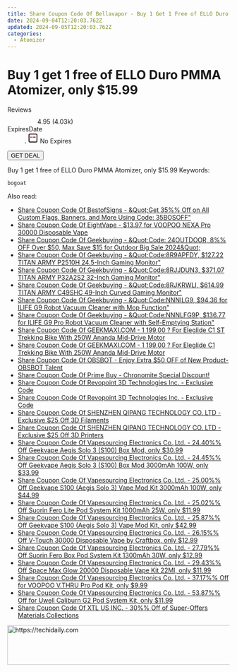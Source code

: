 ```yaml
---
title: Share Coupon Code Of Bellavapor - Buy 1 Get 1 Free of ELLO Duro PMMA Atomizer, only $15.99
date: 2024-09-04T12:20:03.762Z
updated: 2024-09-05T12:20:03.762Z
categories:
  - Atomizer
---
```



<main class="px-4 py-6 sm:p-6 md:px-8 md:py-10">
  <div class="mx-auto grid max-w-4xl grid-cols-1">
    <div class="relative col-start-1 row-start-1 flex flex-col-reverse rounded-lg bg-gradient-to-t from-black/75 via-black/0 p-3 sm:row-start-2 sm:bg-none sm:p-0 lg:row-start-1">
      <h1 class="mt-1 text-lg font-semibold text-white sm:text-slate-900 md:text-2xl dark:sm:text-white">Buy 1 get 1 free of ELLO Duro PMMA Atomizer, only $15.99</h1>
    </div>
        <dl class="row-start-2 mt-4 flex items-center text-xs font-medium sm:row-start-3 sm:mt-1 md:mt-2.5 lg:row-start-2">
      <dt class="sr-only">Reviews</dt>
      <dd class="flex items-center text-indigo-600 dark:text-indigo-400">
        <svg width="24" height="24" fill="none" aria-hidden="true" class="mr-1 stroke-current dark:stroke-indigo-500">
          <path d="m12 5 2 5h5l-4 4 2.103 5L12 16l-5.103 3L9 14l-4-4h5l2-5Z" stroke-width="2" stroke-linecap="round" stroke-linejoin="round" />
        </svg>
        <span>4.95 <span class="font-normal text-slate-400">(4.03k)</span></span>
      </dd>
      <dt class="sr-only">ExpiresDate</dt>
      <dd class="flex items-center">
        <svg width="2" height="2" aria-hidden="true" fill="currentColor" class="mx-3 text-slate-300">
          <circle cx="1" cy="1" r="1" />
        </svg>
        <svg width="24" height="24" viewBox="0 0 24 24" fill="none" stroke="currentColor" stroke-width="2">
          <rect x="3" y="3" width="18" height="18" rx="2" fill="#fff" />
          <path d="M6 10L18 10" stroke="red" stroke-width="2" fill="none" />
          <path d="M10 6L10 18" stroke="#fff" stroke-width="2" fill="none" />
        </svg>
        No Expires      </dd>
    </dl>
    <div class="col-start-1 row-start-3 mt-4 self-center sm:col-start-2 sm:row-span-2 sm:row-start-2 sm:mt-0 lg:col-start-1 lg:row-start-3 lg:row-end-4 lg:mt-6">
      <button type="button" onClick="javascript:window.open(decodeURIComponent('https%3A%2F%2Fwww.shareasale.com%2Fu.cfm%3Fd%3D1094142%26m%3D122475%26u%3D4338022'), '_blank');void(0);" class="rounded-lg bg-red-600 px-3 py-2 text-sm font-medium leading-6 text-white">GET DEAL</button>
    </div>
    <p class="col-start-1 mt-4 text-sm leading-6 sm:col-span-2 lg:col-span-1 lg:row-start-4 lg:mt-6 dark:text-slate-400">Buy 1 get 1 free of ELLO Duro PMMA Atomizer, only $15.99 Keywords: </p>
    <p class="mt-4">
      <code class="bg-purple-900 p-4 text-sm font-bold tracking-widest text-white">bogoat</code>
    </p>
  </div>
</main>
<span class="atpl-alsoreadstyle">Also read:</span>
<div><ul>
<li><a href="https://coupons.techidaily.com/coupon-1087095-share-63219-sale/"><u>Share Coupon Code Of BestofSigns - &Quot;Get 35%% Off on All Custom Flags, Banners, and More Using Code: 35BOSOFF&quot;</u></a></li>
<li><a href="https://coupons.techidaily.com/coupon-1229509-share-59344-sale/"><u>Share Coupon Code Of EightVape - $13.97 for VOOPOO NEXA Pro 30000 Disposable Vape</u></a></li>
<li><a href="https://coupons.techidaily.com/coupon-1229665-share-38812-sale/"><u>Share Coupon Code Of Geekbuying - &Quot;Code: 24OUTDOOR, 8%% OFF Over $50, Max Save $15 for Outdoor Big Sale 2024&Quot;</u></a></li>
<li><a href="https://coupons.techidaily.com/coupon-1229501-share-38812-sale/"><u>Share Coupon Code Of Geekbuying - &Quot;Code:8R9APFDY, $127.22 TITAN ARMY P2510H 24.5-Inch Gaming Monitor&quot;</u></a></li>
<li><a href="https://coupons.techidaily.com/coupon-1229502-share-38812-sale/"><u>Share Coupon Code Of Geekbuying - &Quot;Code:8RJJDUN3, $371.07 TITAN ARMY P32A2S2 32-Inch Gaming Monitor&quot;</u></a></li>
<li><a href="https://coupons.techidaily.com/coupon-1229503-share-38812-sale/"><u>Share Coupon Code Of Geekbuying - &Quot;Code:8RJKRWLI, $614.99 TITAN ARMY C49SHC 49-Inch Curved Gaming Monitor&quot;</u></a></li>
<li><a href="https://coupons.techidaily.com/coupon-1229044-share-38812-sale/"><u>Share Coupon Code Of Geekbuying - &Quot;Code:NNNILG9, $94.36 for ILIFE G9 Robot Vacuum Cleaner with Mop Function&quot;</u></a></li>
<li><a href="https://coupons.techidaily.com/coupon-1229047-share-38812-sale/"><u>Share Coupon Code Of Geekbuying - &Quot;Code:NNNLFG9P, $136.77 for ILIFE G9 Pro Robot Vacuum Cleaner with Self-Emptying Station&quot;</u></a></li>
<li><a href="https://coupons.techidaily.com/coupon-1107169-share-77450-sale/"><u>Share Coupon Code Of GEEKMAXI.COM - 1 199,00 ? For Eleglide C1 ST Trekking Bike With 250W Ananda Mid-Drive Motor</u></a></li>
<li><a href="https://coupons.techidaily.com/coupon-1107168-share-77450-sale/"><u>Share Coupon Code Of GEEKMAXI.COM - 1 199,00 ? For Eleglide C1 Trekking Bike With 250W Ananda Mid-Drive Motor</u></a></li>
<li><a href="https://coupons.techidaily.com/coupon-1228959-share-114666-sale/"><u>Share Coupon Code Of OBSBOT - Enjoy Extra $50 OFF of New Product- OBSBOT Talent</u></a></li>
<li><a href="https://coupons.techidaily.com/coupon-1228829-share-96806-sale/"><u>Share Coupon Code Of Prime Buy - Chronomite Special Discount!</u></a></li>
<li><a href="https://coupons.techidaily.com/coupon-1229518-share-113735-sale/"><u>Share Coupon Code Of Revopoint 3D Technologies Inc. - Exclusive Code</u></a></li>
<li><a href="https://coupons.techidaily.com/coupon-1229520-share-113735-sale/"><u>Share Coupon Code Of Revopoint 3D Technologies Inc. - Exclusive Code</u></a></li>
<li><a href="https://coupons.techidaily.com/coupon-1228963-share-144807-sale/"><u>Share Coupon Code Of SHENZHEN QIPANG TECHNOLOGY CO. LTD - Exclusive $25 Off 3D Filaments</u></a></li>
<li><a href="https://coupons.techidaily.com/coupon-1228965-share-144807-sale/"><u>Share Coupon Code Of SHENZHEN QIPANG TECHNOLOGY CO. LTD - Exclusive $25 Off 3D Printers</u></a></li>
<li><a href="https://coupons.techidaily.com/coupon-1229339-share-90958-sale/"><u>Share Coupon Code Of Vapesourcing Electronics Co.,Ltd. - 24.40%% Off Geekvape Aegis Solo 3 (S100) Box Mod, only $30.99</u></a></li>
<li><a href="https://coupons.techidaily.com/coupon-1229328-share-90958-sale/"><u>Share Coupon Code Of Vapesourcing Electronics Co.,Ltd. - 24.45%% Off Geekvape Aegis Solo 3 (S100) Box Mod 3000mAh 100W, only $33.99</u></a></li>
<li><a href="https://coupons.techidaily.com/coupon-1229329-share-90958-sale/"><u>Share Coupon Code Of Vapesourcing Electronics Co.,Ltd. - 25.00%% Off Geekvape S100 (Aegis Solo 3) Vape Mod Kit 3000mAh 100W, only $44.99</u></a></li>
<li><a href="https://coupons.techidaily.com/coupon-1229814-share-90958-sale/"><u>Share Coupon Code Of Vapesourcing Electronics Co.,Ltd. - 25.02%% Off Suorin Fero Lite Pod System Kit 1000mAh 25W, only $11.99</u></a></li>
<li><a href="https://coupons.techidaily.com/coupon-1229342-share-90958-sale/"><u>Share Coupon Code Of Vapesourcing Electronics Co.,Ltd. - 25.87%% Off Geekvape S100 (Aegis Solo 3) Vape Mod Kit, only $42.99</u></a></li>
<li><a href="https://coupons.techidaily.com/coupon-1228779-share-90958-sale/"><u>Share Coupon Code Of Vapesourcing Electronics Co.,Ltd. - 26.15%% Off V-Touch 30000 Disposable Vape by Craftbox, only $12.99</u></a></li>
<li><a href="https://coupons.techidaily.com/coupon-1229815-share-90958-sale/"><u>Share Coupon Code Of Vapesourcing Electronics Co.,Ltd. - 27.79%% Off Suorin Fero Box Pod System Kit 1300mAh 30W, only $12.99</u></a></li>
<li><a href="https://coupons.techidaily.com/coupon-1116704-share-90958-sale/"><u>Share Coupon Code Of Vapesourcing Electronics Co.,Ltd. - 29.43%% Off Space Max Glow 20000 Disposable Vape Kit 22Ml, only $11.99</u></a></li>
<li><a href="https://coupons.techidaily.com/coupon-703702-share-90958-sale/"><u>Share Coupon Code Of Vapesourcing Electronics Co.,Ltd. - 37.17%% Off for VOOPOO V.THRU Pro Pod Kit, only $9.99</u></a></li>
<li><a href="https://coupons.techidaily.com/coupon-859214-share-90958-sale/"><u>Share Coupon Code Of Vapesourcing Electronics Co.,Ltd. - 53.87%% Off for Uwell Caliburn G2 Pod System Kit, only $11.99</u></a></li>
<li><a href="https://coupons.techidaily.com/coupon-1228812-share-106131-sale/"><u>Share Coupon Code Of XTL US INC. - 30%% Off of  Super-Offers Materials Collections</u></a></li>
</ul></div>

<ins class="adsbygoogle"
      style="display:block"
      data-ad-client="ca-pub-7571918770474297"
      data-ad-slot="8358498916"
      data-ad-format="auto"
      data-full-width-responsive="true"></ins>
<!-- affiliate ads begin -->
<a href="https://aligracehair.sjv.io/c/5597632/2047351/19272" target="_top" id="2047351">
  <img src="//a.impactradius-go.com/display-ad/19272-2047351" border="0" alt="https://techidaily.com" width="728" height="90"/>
</a>
<img height="0" width="0" src="https://aligracehair.sjv.io/i/5597632/2047351/19272" style="position:absolute;visibility:hidden;" border="0" />
<!-- affiliate ads end -->